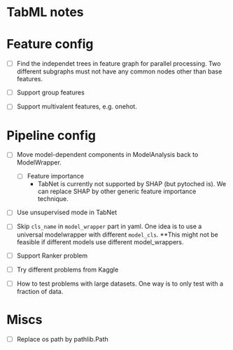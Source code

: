 # TabML notes

# Feature config

- [ ] Find the independet trees in feature graph for parallel processing. Two different subgraphs must not have any common nodes other than base features.

- [ ] Support group features
- [ ] Support multivalent features, e.g. onehot.
# Pipeline config

- [ ] Move model-dependent components in ModelAnalysis back to ModelWrapper.
  - [ ] Feature importance
    - TabNet is currently not supported by SHAP (but pytoched is). We can replace SHAP by other generic feature importance technique.
- [ ] Use unsupervised mode in TabNet
- [ ] Skip `cls_name` in `model_wrapper` part in yaml. One idea is to use a universal modelwrapper with different `model_cls`. **This might not be feasible if different models use different model_wrappers.

- [ ] Support Ranker problem

- [ ] Try different problems from Kaggle

- [ ] How to test problems with large datasets. One way is to only test with a fraction of data.

# Miscs

- [ ] Replace os path by pathlib.Path
